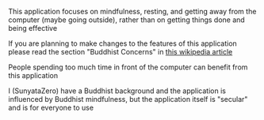 
This application focuses on mindfulness, resting, and getting away from the computer (maybe going outside), rather than on getting things done and being effective

If you are planning to make changes to the features of this application please read the section "Buddhist Concerns" in [this wikipedia article](https://en.wikipedia.org/wiki/Mindfulness_and_technology)

People spending too much time in front of the computer can benefit from this application

I (SunyataZero) have a Buddhist background and the application is influenced by Buddhist mindfulness, but the application itself is "secular" and is for everyone to use
